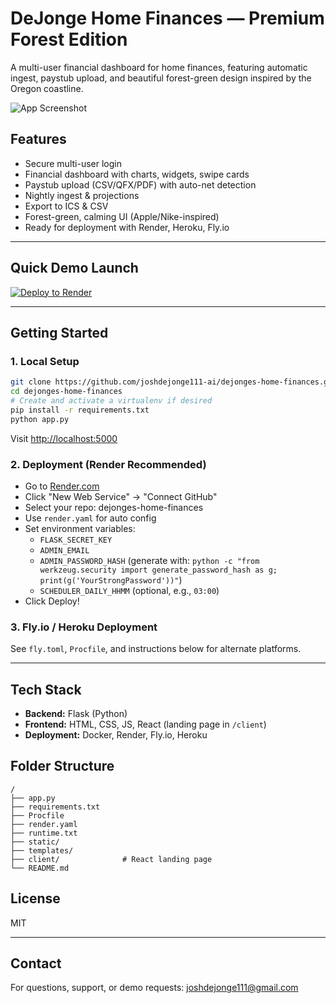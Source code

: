 
# DeJonge Home Finances — Premium Forest Edition

A multi-user financial dashboard for home finances, featuring automatic ingest, paystub upload, and beautiful forest-green design inspired by the Oregon coastline.

![App Screenshot](https://via.placeholder.com/900x400?text=Demo+Screenshot) <!-- Replace with your real screenshot -->

## Features

- Secure multi-user login
- Financial dashboard with charts, widgets, swipe cards
- Paystub upload (CSV/QFX/PDF) with auto-net detection
- Nightly ingest & projections
- Export to ICS & CSV
- Forest-green, calming UI (Apple/Nike-inspired)
- Ready for deployment with Render, Heroku, Fly.io

---

## Quick Demo Launch

[![Deploy to Render](https://render.com/images/deploy-to-render-button.svg)](https://render.com/deploy)

---

## Getting Started

### 1. Local Setup

```bash
git clone https://github.com/joshdejonge111-ai/dejonges-home-finances.git
cd dejonges-home-finances
# Create and activate a virtualenv if desired
pip install -r requirements.txt
python app.py
```
Visit [http://localhost:5000](http://localhost:5000)

### 2. Deployment (Render Recommended)

- Go to [Render.com](https://render.com)
- Click "New Web Service" → "Connect GitHub"
- Select your repo: dejonges-home-finances
- Use `render.yaml` for auto config
- Set environment variables:
  - `FLASK_SECRET_KEY`
  - `ADMIN_EMAIL`
  - `ADMIN_PASSWORD_HASH` (generate with: `python -c "from werkzeug.security import generate_password_hash as g; print(g('YourStrongPassword'))"`)
  - `SCHEDULER_DAILY_HHMM` (optional, e.g., `03:00`)
- Click Deploy!

### 3. Fly.io / Heroku Deployment

See `fly.toml`, `Procfile`, and instructions below for alternate platforms.

---

## Tech Stack

- **Backend:** Flask (Python)
- **Frontend:** HTML, CSS, JS, React (landing page in `/client`)
- **Deployment:** Docker, Render, Fly.io, Heroku

## Folder Structure

```
/
├── app.py
├── requirements.txt
├── Procfile
├── render.yaml
├── runtime.txt
├── static/
├── templates/
├── client/              # React landing page
└── README.md
```

## License

MIT

---

## Contact

For questions, support, or demo requests: [joshdejonge111@gmail.com](mailto:joshdejonge111@gmail.com)
